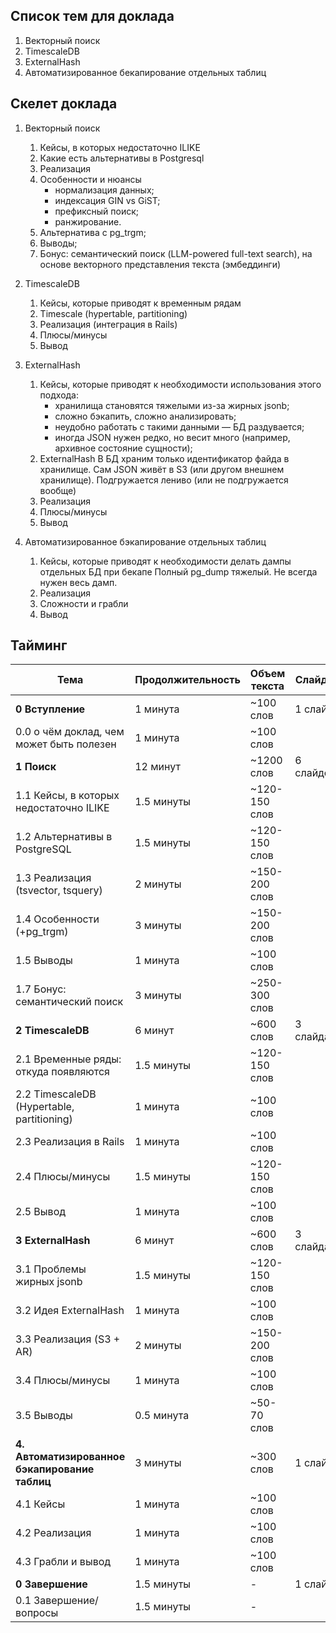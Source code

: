 ## Список тем для доклада

1. Векторный поиск
2. TimescaleDB
3. ExternalHash
4. Автоматизированное бекапирование отдельных таблиц


## Скелет доклада

1. Векторный поиск
    1. Кейсы, в которых недостаточно ILIKE 
    2. Какие есть альтернативы в Postgresql
    3. Реализация
    4. Особенности и нюансы
        - нормализация данных;
        - индексация GIN vs GiST;
        - префиксный поиск;
        - ранжирование.
    5. Альтернатива с pg_trgm; 
    6. Выводы;
    7. Бонус: семантический поиск (LLM-powered full-text search), на основе векторного представления текста (эмбеддинги)

2. TimescaleDB
    1. Кейсы, которые приводят к временным рядам
    2. Timescale (hypertable, partitioning)
    3. Реализация (интеграция в Rails)
    4. Плюсы/минусы
    5. Вывод

3. ExternalHash
    1. Кейсы, которые приводят к необходимости использования этого подхода:
        - хранилища становятся тяжелыми из-за жирных jsonb;
        - сложно бэкапить, сложно анализировать;
        - неудобно работать с такими данными — БД раздувается;
        - иногда JSON нужен редко, но весит много (например, архивное состояние сущности);
    2. ExternalHash
        В БД храним только идентификатор файда в хранилище. Сам JSON живёт в S3 (или другом внешнем хранилище). Подгружается лениво (или не подгружается вообще)
    3. Реализация
    4. Плюсы/минусы
    5. Вывод

4. Автоматизированное бэкапирование отдельных таблиц
    1. Кейсы, которые приводят к необходимости делать дампы отдельных БД при бекапе
        Полный pg_dump тяжелый. Не всегда нужен весь дамп.
    2. Реализация
    3. Сложности и грабли
    4. Вывод

## Тайминг

| Тема | Продолжительность | Объем текста | Слайды |
|-------------|-------------|-------------|-------------|
| **0 Вступление**|1 минута| ~100 слов | 1 слайд |
| 0.0 о чём доклад, чем может быть полезен| 1 минута | ~100 слов |
| **1 Поиск**|12 минут| ~1200 слов| 6 слайдов |
| 1.1 Кейсы, в которых недостаточно ILIKE| 1.5 минуты | ~120-150 слов |
| 1.2 Альтернативы в PostgreSQL| 1.5 минуты | ~120-150 слов |
| 1.3 Реализация (tsvector, tsquery)| 2 минуты | ~150-200 слов |
| 1.4 Особенности (+pg_trgm)| 3 минуты | ~150-200 слов |
| 1.5 Выводы| 1 минута | ~100 слов |
| 1.7 Бонус: семантический поиск | 3 минуты | ~250-300 слов |
| **2 TimescaleDB**|6 минут| ~600 слов| 3 слайда |
| 2.1 Временные ряды: откуда появляются | 1.5 минуты | ~120-150 слов |
| 2.2 TimescaleDB (Hypertable, partitioning) | 1 минута | ~100 слов |
| 2.3 Реализация в Rails | 1 минута | ~100 слов |
| 2.4 Плюсы/минусы | 1.5 минуты | ~120-150 слов |
| 2.5 Вывод | 1 минута | ~100 слов |
| **3 ExternalHash**|6 минут| ~600 слов| 3 слайда |
| 3.1 Проблемы жирных jsonb | 1.5 минуты | ~120-150 слов |
| 3.2 Идея ExternalHash | 1 минута | ~100 слов |
| 3.3 Реализация (S3 + AR) | 2 минуты | ~150-200 слов |
| 3.4 Плюсы/минусы | 1 минута | ~100 слов |
| 3.5 Выводы | 0.5 минута | ~50-70 слов |
| **4. Автоматизированное бэкапирование таблиц**|3 минуты| ~300 слов| 1 слайд |
| 4.1 Кейсы | 1 минута | ~100 слов |
| 4.2 Реализация | 1 минута | ~100 слов |
| 4.3 Грабли и вывод | 1 минута | ~100 слов |
| **0 Завершение**|1.5 минуты| - | 1 слайд |
| 0.1 Завершение/вопросы | 1.5 минуты | - |
